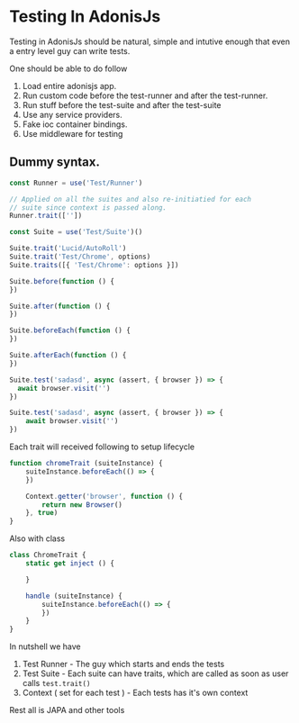 
# Testing In AdonisJs

Testing in AdonisJs should be natural, simple and intutive enough that even a entry level guy can write tests.

One should be able to do follow

1. Load entire adonisjs app.
2. Run custom code before the test-runner and after the test-runner.
3. Run stuff before the test-suite and after the test-suite
4. Use any service providers.
5. Fake ioc container bindings.
6. Use middleware for testing


## Dummy syntax.

```js
const Runner = use('Test/Runner')

// Applied on all the suites and also re-initiatied for each
// suite since context is passed along.
Runner.trait([''])
```

```js
const Suite = use('Test/Suite')()

Suite.trait('Lucid/AutoRoll')
Suite.trait('Test/Chrome', options)
Suite.traits([{ 'Test/Chrome': options }])

Suite.before(function () {
})

Suite.after(function () {
})

Suite.beforeEach(function () {  
})

Suite.afterEach(function () {
})

Suite.test('sadasd', async (assert, { browser }) => {
  await browser.visit('')
})

Suite.test('sadasd', async (assert, { browser }) => {
    await browser.visit('')
})
```

Each trait will received following to setup lifecycle

```js
function chromeTrait (suiteInstance) { 
    suiteInstance.beforeEach(() => {
    })

    Context.getter('browser', function () {
        return new Browser()
    }, true)
}
```

Also with class

```js
class ChromeTrait {
    static get inject () {

    }

    handle (suiteInstance) {
        suiteInstance.beforeEach(() => {
        })
    }
}
```

In nutshell we have

1. Test Runner - The guy which starts and ends the tests
2. Test Suite - Each suite can have traits, which are called as soon as user calls `test.trait()`
3. Context ( set for each test ) - Each tests has it's own context

Rest all is JAPA and other tools
